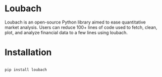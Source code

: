 # Loubach

Loubach is an open-source Python library aimed to ease quantitative market analysis. Users can reduce 100+ lines of code used to fetch, clean, plot, and analyze financial data to a few lines using loubach.

# Installation 
```bash

pip install loubach

```
